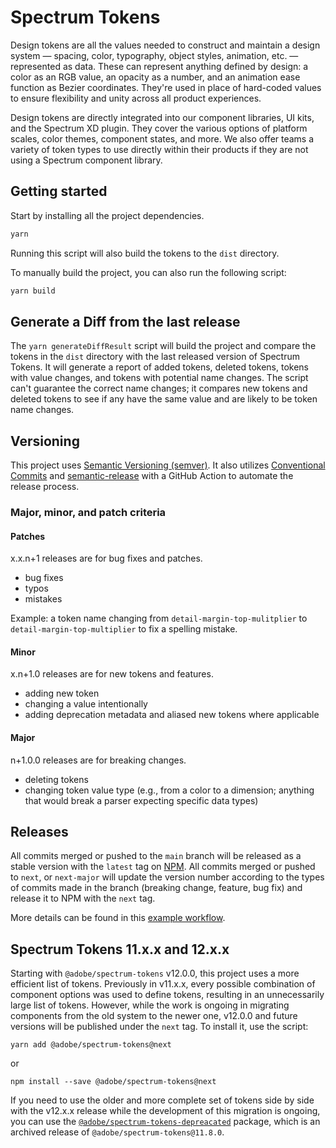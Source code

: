 # Spectrum Tokens

Design tokens are all the values needed to construct and maintain a design system — spacing, color, typography, object styles, animation, etc. — represented as data. These can represent anything defined by design: a color as an RGB value, an opacity as a number, and an animation ease function as Bezier coordinates. They're used in place of hard-coded values to ensure flexibility and unity across all product experiences.

Design tokens are directly integrated into our component libraries, UI kits, and the Spectrum XD plugin. They cover the various options of platform scales, color themes, component states, and more. We also offer teams a variety of token types to use directly within their products if they are not using a Spectrum component library.

## Getting started

Start by installing all the project dependencies.

```bash
yarn
```

Running this script will also build the tokens to the `dist` directory.

To manually build the project, you can also run the following script:

```bash
yarn build
```

## Generate a Diff from the last release

The `yarn generateDiffResult` script will build the project and compare the tokens in the `dist` directory with the last released version of Spectrum Tokens. It will generate a report of added tokens, deleted tokens, tokens with value changes, and tokens with potential name changes. The script can't guarantee the correct name changes; it compares new tokens and deleted tokens to see if any have the same value and are likely to be token name changes.

## Versioning

This project uses [Semantic Versioning (semver)](https://semver.org/). It also utilizes [Conventional Commits](https://www.conventionalcommits.org/en/v1.0.0/) and [semantic-release](https://semantic-release.gitbook.io/semantic-release/) with a GitHub Action to automate the release process.

### Major, minor, and patch criteria

#### Patches

x.x.n+1 releases are for bug fixes and patches.

- bug fixes
- typos
- mistakes

Example: a token name changing from `detail-margin-top-mulitplier` to `detail-margin-top-multiplier` to fix a spelling mistake.

#### Minor

x.n+1.0 releases are for new tokens and features.

- adding new token
- changing a value intentionally
- adding deprecation metadata and aliased new tokens where applicable

#### Major

n+1.0.0 releases are for breaking changes.

- deleting tokens
- changing token value type (e.g., from a color to a dimension; anything that would break a parser expecting specific data types)

## Releases

All commits merged or pushed to the `main` branch will be released as a stable version with the `latest` tag on [NPM](https://www.npmjs.com/package/@adobe/spectrum-tokens?activeTab=versions). All commits merged or pushed to `next`, or `next-major` will update the version number according to the types of commits made in the branch (breaking change, feature, bug fix) and release it to NPM with the `next` tag.

More details can be found in this [example workflow](https://semantic-release.gitbook.io/semantic-release/recipes/release-workflow/distribution-channels).

## Spectrum Tokens 11.x.x and 12.x.x

Starting with `@adobe/spectrum-tokens` v12.0.0, this project uses a more efficient list of tokens. Previously in v11.x.x, every possible combination of component options was used to define tokens, resulting in an unnecessarily large list of tokens. However, while the work is ongoing in migrating components from the old system to the newer one, v12.0.0 and future versions will be published under the `next` tag. To install it, use the script:

```
yarn add @adobe/spectrum-tokens@next
```

or

```
npm install --save @adobe/spectrum-tokens@next
```

If you need to use the older and more complete set of tokens side by side with the v12.x.x release while the development of this migration is ongoing, you can use the [`@adobe/spectrum-tokens-depreacated`](https://www.npmjs.com/package/@adobe/spectrum-tokens-deprecated) package, which is an archived release of `@adobe/spectrum-tokens@11.8.0`.
